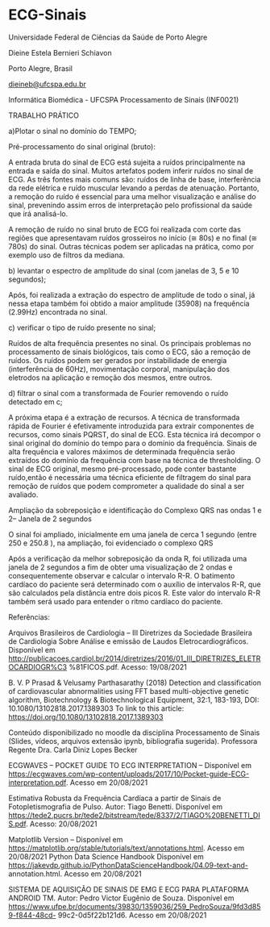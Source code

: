 # ECG-Sinais
Universidade Federal de Ciências da Saúde de Porto Alegre <p>
Dieine Estela Bernieri Schiavon <p>
Porto Alegre, Brasil <p>
dieineb@ufcspa.edu.br <p>
Informática Biomédica - UFCSPA Processamento de Sinais (INF0021)<p>

TRABALHO PRÁTICO <P>
a)Plotar o sinal no domínio do TEMPO; <p>
Pré-processamento do sinal original (bruto):<P>
A entrada bruta do sinal de ECG está sujeita a ruídos principalmente na entrada e saída do
sinal. Muitos artefatos podem inferir ruídos no sinal de ECG. As três fontes mais comuns são:
ruídos de linha de base, interferência da rede elétrica e ruído muscular levando a perdas de
atenuação. Portanto, a remoção do ruído é essencial para uma melhor visualização e análise
do sinal, prevenindo assim erros de interpretação pelo profissional da saúde que irá analisá-lo.<P>
A remoção de ruído no sinal bruto de ECG foi realizada com corte das regiões que
apresentavam ruídos grosseiros no início (≅ 80s) e no final (≅ 780s) do sinal. Outras técnicas
podem ser aplicadas na prática, como por exemplo uso de filtros da mediana.<P>

b) levantar o espectro de amplitude do sinal (com janelas de 3, 5 e 10 segundos);<P>
Após, foi realizada a extração do espectro de amplitude de todo o sinal, já nessa etapa
também foi obtido a maior amplitude (35908) na frequência (2.99Hz) encontrada no sinal.<P>

c) verificar o tipo de ruído presente no sinal;<P>
Ruídos de alta frequência presentes no sinal. Os principais problemas no processamento de
sinais biológicos, tais como o ECG, são a remoção de ruídos. Os ruídos podem ser gerados por
instabilidade de energia (interferência de 60Hz), movimentação corporal, manipulação dos
eletrodos na aplicação e remoção dos mesmos, entre outros. <P>

d) filtrar o sinal com a transformada de Fourier removendo o ruído detectado em c;<P>
A próxima etapa é a extração de recursos. A técnica de transformada rápida de Fourier é
efetivamente introduzida para extrair componentes de recursos, como sinais PQRST, do sinal
de ECG. Esta técnica irá decompor o sinal original do domínio do tempo para o domínio da
frequência. Sinais de alta frequência e valores máximos de determinada frequência serão
extraídos do domínio da frequência com base na técnica de thresholding. O sinal de ECG original, mesmo pré-processado,
pode conter bastante ruído,então é necessária uma técnica eficiente de filtragem do sinal para remoção de ruídos que
podem comprometer a qualidade do sinal a ser avaliado.<P>

Ampliação da sobreposição e identificação do Complexo QRS nas ondas 1 e 2– Janela de 2 segundos<P>
O sinal foi ampliado, inicialmente em uma janela de cerca 1 segundo (entre 250 e 250.8 ), na
ampliação, foi evidenciado o complexo QRS <P>

Após a verificação da melhor sobreposição da onda R, foi utilizada uma janela de 2
segundos a fim de obter uma visualização de 2 ondas e consequentemente observar e calcular
o intervalo R-R. O batimento cardíaco do paciente será determinado com o auxílio de
intervalos R-R, que são calculados pela distância entre dois picos R. Este valor do intervalo R-R
também será usado para entender o ritmo cardíaco do paciente.

Referências:<p>
Arquivos Brasileiros de Cardiologia – III Diretrizes da Sociedade Brasileira de Cardiologia Sobre
Análise e emissão de Laudos Eletrocardiográficos. Disponível em
http://publicacoes.cardiol.br/2014/diretrizes/2016/01_III_DIRETRIZES_ELETROCARDIOGR%C3
%81FICOS.pdf. Acesso: 19/08/2021 <p>

B. V. P Prasad & Velusamy Parthasarathy (2018) Detection and classification of cardiovascular
abnormalities using FFT based multi-objective genetic algorithm, Biotechnology &
Biotechnological Equipment, 32:1, 183-193, DOI: 10.1080/13102818.2017.1389303 To link to
this article: https://doi.org/10.1080/13102818.2017.1389303<p>

Conteúdo disponibilizado no moodle da disciplina Processamento de Sinais (Slides, vídeos,
arquivos extensão ipynb, bibliografia sugerida). Professora Regente Dra. Carla Diniz Lopes
Becker <p>

ECGWAVES – POCKET GUIDE TO ECG INTERPRETATION – Disponível em
https://ecgwaves.com/wp-content/uploads/2017/10/Pocket-guide-ECG-interpretation.pdf.
Acesso em 20/08/2021<p>

Estimativa Robusta da Frequência Cardíaca a partir de Sinais de Fotopletismografia de Pulso.
Autor: Tiago Benetti. Disponível em
https://tede2.pucrs.br/tede2/bitstream/tede/8337/2/TIAGO%20BENETTI_DIS.pdf. Acesso:
20/08/2021<p>

Matplotlib Version – Disponível em
https://matplotlib.org/stable/tutorials/text/annotations.html. Acesso em 20/08/2021
Python Data Science Handbook
Disponível em https://jakevdp.github.io/PythonDataScienceHandbook/04.09-text-and-
annotation.html. Acesso em 20/08/2021<p>

SISTEMA DE AQUISIÇÃO DE SINAIS DE EMG E ECG PARA PLATAFORMA ANDROID TM. Autor:
Pedro Victor Eugênio de Souza. Disponível em
https://www.ufpe.br/documents/39830/1359036/259_PedroSouza/9fd3d859-f844-48cd-
99c2-0d5f22b121d6. Acesso em 20/08/2021
